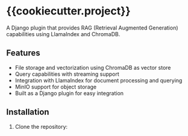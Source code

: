 # {{cookiecutter.project}}

A Django plugin that provides RAG (Retrieval Augmented Generation) capabilities using LlamaIndex and ChromaDB.

## Features

- File storage and vectorization using ChromaDB as vector store
- Query capabilities with streaming support
- Integration with LlamaIndex for document processing and querying
- MinIO support for object storage
- Built as a Django plugin for easy integration

## Installation

1. Clone the repository:

